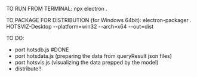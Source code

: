 TO RUN FROM TERMINAL:
npx electron .

TO PACKAGE FOR DISTRIBUTION (for Windows 64bit):
electron-packager . HOTSVIZ-Desktop --platform=win32 --arch=x64 --out=dist


TO DO:
- port hotsdb.js #DONE
- port hotsdata.js (preparing the data from queryResult json files)
- port hotsvis.js (visualizing the data prepped by the model)
- distribute!!